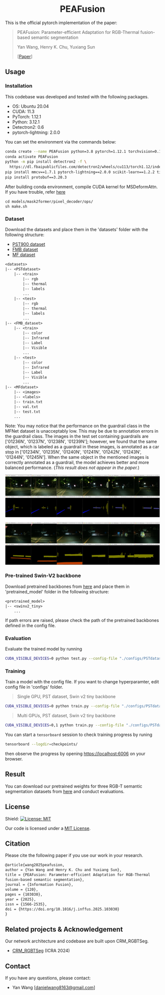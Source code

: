 <div align="center">

# PEAFusion

</div>


This is the official pytorch implementation of the paper:
 >PEAFusion: Parameter-efficient Adaptation for RGB-Thermal fusion-based semantic segmentation
 >
 >Yan Wang, Henry K. Chu, Yuxiang Sun
 >
 >[[Paper](https://labsun.org/pub/INFFUS2025_peafusion.pdf)]

## Usage

### Installation
This codebase was developed and tested with the following packages. 
- OS: Ubuntu 20.04
- CUDA: 11.3
- PyTorch: 1.12.1
- Python: 3.12.1
- Detectron2: 0.6
- pytorch-lightning: 2.0.0
  
You can set the environment via the commands below:
```bash
conda create --name PEAFusion python=3.8 pytorch=1.12.1 torchvision=0.13.1 cudatoolkit=11.3 -c pytorch -c conda-forge
conda activate PEAFusion
python -m pip install detectron2 -f \
  https://dl.fbaipublicfiles.com/detectron2/wheels/cu113/torch1.12/index.html
pip install mmcv==1.7.1 pytorch-lightning==2.0.0 scikit-learn==1.2.2 timm==0.6.13 imageio==2.27.0 setuptools==59.5.0
pip install protobuf==3.20.3
```
After building conda environment, compile CUDA kernel for MSDeformAttn.
If you have trouble, refer [here](https://github.com/facebookresearch/Mask2Former/blob/main/INSTALL.md)
```
cd models/mask2former/pixel_decoder/ops/
sh make.sh
```
### Dataset
Download the datasets and place them in the 'datasets' folder with the following structure:
- [PST900 dataset](https://github.com/ShreyasSkandanS/pst900_thermal_rgb)
- [FMB dataset](https://github.com/JinyuanLiu-CV/SegMiF)
- [MF dataset](https://www.mi.t.u-tokyo.ac.jp/static/projects/mil_multispectral/)

```shell
<datasets>
|-- <PSTdataset>
    |-- <train>
        |-- rgb
        |-- thermal
        |-- labels
        ...
    |-- <test>
        |-- rgb
        |-- thermal
        |-- labels
        ...
|-- <FMB_dataset>
    |-- <train>
        |-- color
        |-- Infrared
        |-- Label
        |-- Visible
        ...
    |-- <test>
        |-- color
        |-- Infrared
        |-- Label
        |-- Visible
        ...
|-- <MFdataset>
    |-- <images>
    |-- <labels>
    |-- train.txt
    |-- val.txt
    |-- test.txt
    ...
```
Note:
You may notice that the performance on the guardrail class in the MFNet dataset is unacceptably low. This may be due to annotation errors in the guardrail class. The images in the test set containing guardrails are ['01236N', '01237N', '01238N', '01239N']; however, we found that the same object, which is labeled as a guardrail in these images, is annotated as a car stop in ['01234N', '01235N', '01240N', '01241N', '01242N', '01243N', '01244N', '01245N']. When the same object in the mentioned images is correctly annotated as a guardrail, the model achieves better and more balanced performance. (*This result does not appear in the paper.*)

<img src="images/label_visualization.png" width="1000px"/>

### Pre-trained Swin-V2 backbone
Download pretrained backbones from [here](https://drive.google.com/drive/folders/1BkkE-PuN2Ypm27jdNfQtMoz1RFUZyGF1?usp=sharing) and place them in 'pretrained_model' folder in the following structure:
```shell
<pretrained_model>
|-- <swinv2_tiny>
    ...
```
If path errors are raised, please check the path of the pretrained backbones defined in the config file.

### Evaluation
Evaluate the trained model by running
```bash
CUDA_VISIBLE_DEVICES=0 python test.py --config-file "./configs/PSTdataset/swin_v2/swin_v2_tiny.yaml" --num-gpus 1 --name peafusion_tiny_pst_eval --checkpoint "PATH for WEIGHT"
```

### Training
Train a model with the config file. If you want to change hyperparamter, edit config file in 'configs' folder.

> Single GPU, PST dataset, Swin v2 tiny backbone
```bash
CUDA_VISIBLE_DEVICES=0 python train.py --config-file "./configs/PSTdataset/swin_v2/swin_v2_tiny.yaml" --num-gpus 1 --name peafusion_tiny_pst
```

> Multi GPUs, PST dataset, Swin v2 tiny backbone
```bash
CUDA_VISIBLE_DEVICES=0,1 python train.py --config-file "./configs/PSTdataset/swin_v2/swin_v2_tiny.yaml" --num-gpus 2 --name peafusion_tiny_pst_2gpus
```
You can start a `tensorboard` session to check training progress by runing
```bash
tensorboard --logdir=checkpoints/
```
then observe the progress by opening [https://localhost:6006](https://localhost:6006) on your browser. 


## Result
You can download our pretrained weights for three RGB-T semantic segmentation datasets from [here](https://drive.google.com/drive/folders/1MvsdRVTh7_VUJG8Z1Ll6tbinoUDUeJu8?usp=sharing) and conduct evaluations.

## License
Shield: [![License: MIT](https://img.shields.io/badge/License-MIT-yellow.svg)](https://opensource.org/licenses/MIT)

Our code is licensed under a [MIT License](LICENSE).

## Citation

Please cite the following paper if you use our work in your research.

```
@article{wang2025peafusion,
author = {Yan Wang and Henry K. Chu and Yuxiang Sun},
title = {PEAFusion: Parameter-efficient Adaptation for RGB-Thermal fusion-based semantic segmentation},
journal = {Information Fusion},
volume = {120},
pages = {103030},
year = {2025},
issn = {1566-2535},
doi = {https://doi.org/10.1016/j.inffus.2025.103030}
}
```

## Related projects & Acknowledgement
Our network architecture and codebase are built upon CRM_RGBTSeg. 
* [CRM_RGBTSeg](https://github.com/UkcheolShin/CRM_RGBTSeg) (ICRA 2024)

## Contact
If you have any questions, please contact:
* Yan Wang [<danielwang8163@gmail.com>]